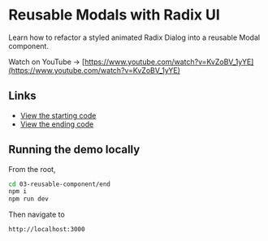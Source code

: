 # Reusable Modals with Radix UI

Learn how to refactor a styled animated Radix Dialog into a reusable Modal component.

Watch on YouTube → [https://www.youtube.com/watch?v=KvZoBV_1yYE](https://www.youtube.com/watch?v=KvZoBV_1yYE)

## Links

- [View the starting code](./begin/app/page.tsx)
- [View the ending code](./end/app/page.tsx)

## Running the demo locally

From the root,

```sh
cd 03-reusable-component/end
npm i
npm run dev
```

Then navigate to

```
http://localhost:3000
```

